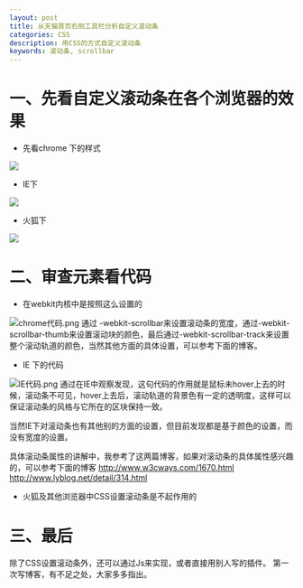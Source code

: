 ```yaml
---
layout: post
title: 从天猫首页右侧工具栏分析自定义滚动条
categories: CSS
description: 用CSS的方式自定义滚动条
keywords: 滚动条, scrollbar
---
```


# 一、先看自定义滚动条在各个浏览器的效果
* 先看chrome 下的样式

![](http://upload-images.jianshu.io/upload_images/2741651-5c577c2180d3c8bb.jpg?imageMogr2/auto-orient/strip%7CimageView2/2/w/1240)

* IE下

![](http://upload-images.jianshu.io/upload_images/2741651-2d026b3f0b849b3b.jpg?imageMogr2/auto-orient/strip%7CimageView2/2/w/1240)

* 火狐下

![](http://upload-images.jianshu.io/upload_images/2741651-8c450c1ef3322a85.jpg?imageMogr2/auto-orient/strip%7CimageView2/2/w/1240)
# 二、审查元素看代码
* 在webkit内核中是按照这么设置的

![chrome代码.png](http://upload-images.jianshu.io/upload_images/2741651-4ce9e9079337def9.png?imageMogr2/auto-orient/strip%7CimageView2/2/w/1240)
通过  -webkit-scrollbar来设置滚动条的宽度，通过-webkit-scrollbar-thumb来设置滚动块的颜色，最后通过-webkit-scrollbar-track来设置整个滚动轨道的颜色，当然其他方面的具体设置，可以参考下面的博客。
* IE 下的代码

![IE代码.png](http://upload-images.jianshu.io/upload_images/2741651-fe8d4c3987f73ec5.png?imageMogr2/auto-orient/strip%7CimageView2/2/w/1240)
通过在IE中观察发现，这句代码的作用就是鼠标未hover上去的时候，滚动条不可见，hover上去后，滚动轨道的背景色有一定的透明度，这样可以保证滚动条的风格与它所在的区块保持一致。

当然IE下对滚动条也有其他别的方面的设置，但目前发现都是基于颜色的设置，而没有宽度的设置。

具体滚动条属性的讲解中，我参考了这两篇博客，如果对滚动条的具体属性感兴趣的，可以参考下面的博客
http://www.w3cways.com/1670.html
http://www.lyblog.net/detail/314.html
* 火狐及其他浏览器中CSS设置滚动条是不起作用的

# 三、最后
除了CSS设置滚动条外，还可以通过Js来实现，或者直接用别人写的插件。
第一次写博客，有不足之处，大家多多指出。